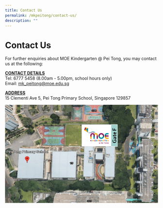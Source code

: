 ```yaml
---
title: Contact Us
permalink: /mkpeitong/contact-us/
description: ""
---
```

# Contact Us



For further enquiries about MOE Kindergarten @ Pei Tong, you may contact us at the following:

  

<b><u>CONTACT DETAILS</u></b><br>
Tel: 6777 5458 (8.00am - 5.00pm, school hours only)<br>
Email: [mk\_peitong@moe.edu.sg](mailto:mk_peitong@moe.edu.sg)  

  

<b><u>ADDRESS</u></b><br>
15 Clementi Ave 5, Pei Tong Primary School, Singapore 129857


![](/images/MK@Pei%20Tong/Map.png)
